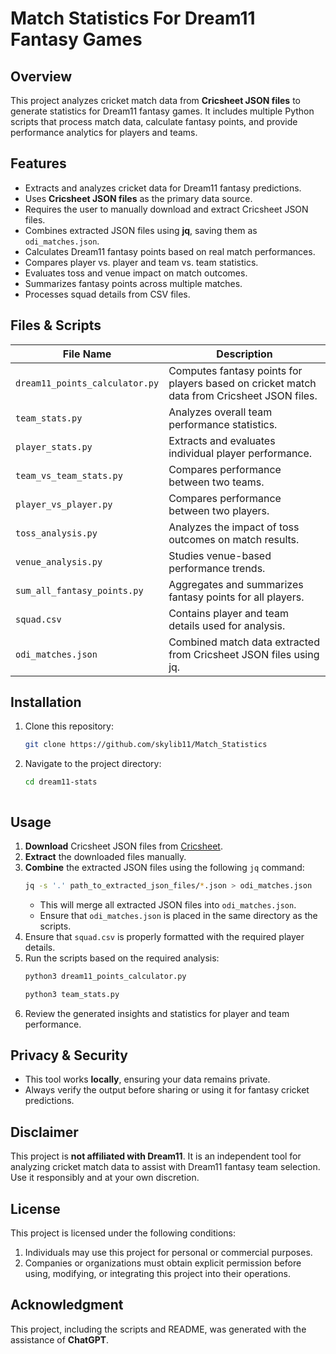 # Match Statistics For Dream11 Fantasy Games

## Overview
This project analyzes cricket match data from **Cricsheet JSON files** to generate statistics for Dream11 fantasy games. It includes multiple Python scripts that process match data, calculate fantasy points, and provide performance analytics for players and teams.

## Features
- Extracts and analyzes cricket data for Dream11 fantasy predictions.
- Uses **Cricsheet JSON files** as the primary data source.
- Requires the user to manually download and extract Cricsheet JSON files.
- Combines extracted JSON files using **jq**, saving them as `odi_matches.json`.
- Calculates Dream11 fantasy points based on real match performances.
- Compares player vs. player and team vs. team statistics.
- Evaluates toss and venue impact on match outcomes.
- Summarizes fantasy points across multiple matches.
- Processes squad details from CSV files.

## Files & Scripts

| File Name                     | Description |
|--------------------------------|-------------|
| `dream11_points_calculator.py` | Computes fantasy points for players based on cricket match data from Cricsheet JSON files. |
| `team_stats.py`                | Analyzes overall team performance statistics. |
| `player_stats.py`              | Extracts and evaluates individual player performance. |
| `team_vs_team_stats.py`        | Compares performance between two teams. |
| `player_vs_player.py`          | Compares performance between two players. |
| `toss_analysis.py`             | Analyzes the impact of toss outcomes on match results. |
| `venue_analysis.py`            | Studies venue-based performance trends. |
| `sum_all_fantasy_points.py`    | Aggregates and summarizes fantasy points for all players. |
| `squad.csv`                    | Contains player and team details used for analysis. |
| `odi_matches.json`             | Combined match data extracted from Cricsheet JSON files using jq. |

## Installation
1. Clone this repository:
   ```sh
   git clone https://github.com/skylib11/Match_Statistics
   ```
2. Navigate to the project directory:
   ```sh
   cd dream11-stats
   ```
   ```

## Usage
1. **Download** Cricsheet JSON files from [Cricsheet](https://cricsheet.org/downloads/).
2. **Extract** the downloaded files manually.
3. **Combine** the extracted JSON files using the following `jq` command:
   ```sh
   jq -s '.' path_to_extracted_json_files/*.json > odi_matches.json
   ```
   - This will merge all extracted JSON files into `odi_matches.json`.
   - Ensure that `odi_matches.json` is placed in the same directory as the scripts.
4. Ensure that `squad.csv` is properly formatted with the required player details.
5. Run the scripts based on the required analysis:
   ```sh
   python3 dream11_points_calculator.py
   ```
   ```sh
   python3 team_stats.py
   ```
6. Review the generated insights and statistics for player and team performance.

## Privacy & Security
- This tool works **locally**, ensuring your data remains private.
- Always verify the output before sharing or using it for fantasy cricket predictions.

## Disclaimer
This project is **not affiliated with Dream11**. It is an independent tool for analyzing cricket match data to assist with Dream11 fantasy team selection. Use it responsibly and at your own discretion.

## License
This project is licensed under the following conditions:
1. Individuals may use this project for personal or commercial purposes.
2. Companies or organizations must obtain explicit permission before using, modifying, or integrating this project into their operations.

## Acknowledgment
This project, including the scripts and README, was generated with the assistance of **ChatGPT**.


